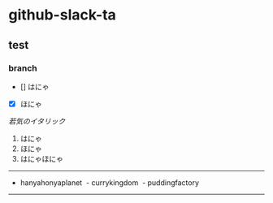 # github-slack-ta
## test
### branch
- [] はにゃ
- [x] ほにゃ

_若気のイタリック_

1. はにゃ
2. ほにゃ
3. はにゃほにゃ
***
- hanyahonyaplanet
  - currykingdom
  - puddingfactory
***

